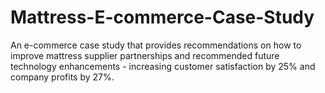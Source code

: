 # Mattress-E-commerce-Case-Study
An e-commerce case study that provides recommendations on how to improve mattress supplier partnerships and recommended future technology enhancements - increasing customer satisfaction by 25% and company profits by 27%.

